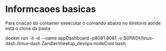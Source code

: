 # Informcaoes basicas


Para criacao do container exeecutar o comando abaixo no diretorio aonde esta o clone da pasta

docker run -it -d --name appDashboard -p8081:8081 -v ${PWD}/linux-dash:/linux-dash Zandler/meetup_devops:nodeCont bash

